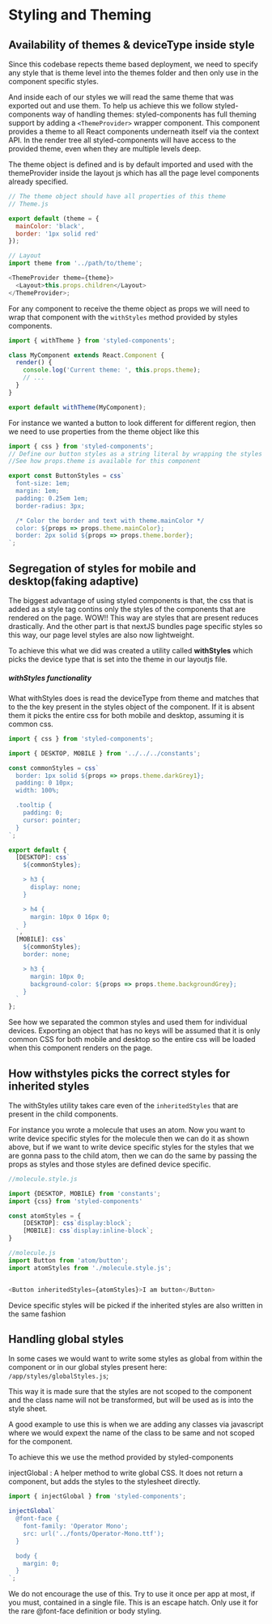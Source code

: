 # Styling and Theming

## Availability of themes & deviceType inside style

Since this codebase repects theme based deployment, we need to specify any style that is theme level into the themes folder and then only use in the component specific styles.

And inside each of our styles we will read the same theme that was exported out and use them. To help us achieve this we follow styled-components way of handling themes: styled-components has full theming support by adding a `<ThemeProvider>` wrapper component. This component provides a theme to all React components underneath itself via the context API. In the render tree all styled-components will have access to the provided theme, even when they are multiple levels deep.

The theme object is defined and is by default imported and used with the themeProvider inside the layout js which has all the page level components already specified.

```js
// The theme object should have all properties of this theme
// Theme.js

export default (theme = {
  mainColor: 'black',
  border: '1px solid red'
});

// Layout
import theme from '../path/to/theme';

<ThemeProvider theme={theme}>
  <Layout>this.props.children</Layout>
</ThemeProvider>;
```

For any component to receive the theme object as props we will need to wrap that component with the `withStyles` method provided by styles components.

```js
import { withTheme } from 'styled-components';

class MyComponent extends React.Component {
  render() {
    console.log('Current theme: ', this.props.theme);
    // ...
  }
}

export default withTheme(MyComponent);
```

For instance we wanted a button to look different for different region, then we need to use properties from the theme object like this

```js
import { css } from 'styled-components';
// Define our button styles as a string literal by wrapping the styles inside the css method that styled-component provides,
//See how props.theme is available for this component

export const ButtonStyles = css`
  font-size: 1em;
  margin: 1em;
  padding: 0.25em 1em;
  border-radius: 3px;

  /* Color the border and text with theme.mainColor */
  color: ${props => props.theme.mainColor};
  border: 2px solid ${props => props.theme.border};
`;
```

## Segregation of styles for mobile and desktop(faking adaptive)

The biggest advantage of using styled components is that, the css that is added as a style tag contins only the styles of the components that are rendered on the page. WOW!! This way are styles that are present reduces drastically. And the other part is that nextJS bundles page specific styles so this way, our page level styles are also now lightweight.

To achieve this what we did was created a utility called **withStyles** which picks the device type that is set into the theme in our layoutjs file.

##### withStyles functionality

What withStyles does is read the deviceType from theme and matches that to the the key present in the styles object of the component. If it is absent them it picks the entire css for both mobile and desktop, assuming it is common css.

```js
import { css } from 'styled-components';

import { DESKTOP, MOBILE } from '../../../constants';

const commonStyles = css`
  border: 1px solid ${props => props.theme.darkGrey1};
  padding: 0 10px;
  width: 100%;

  .tooltip {
    padding: 0;
    cursor: pointer;
  }
`;

export default {
  [DESKTOP]: css`
    ${commonStyles};

    > h3 {
      display: none;
    }

    > h4 {
      margin: 10px 0 16px 0;
    }
  `,
  [MOBILE]: css`
    ${commonStyles};
    border: none;

    > h3 {
      margin: 10px 0;
      background-color: ${props => props.theme.backgroundGrey};
    }
  `
};
```

See how we separated the common styles and used them for individual devices. Exporting an object that has no keys will be assumed that it is only common CSS for both mobile and desktop so the entire css will be loaded when this component renders on the page.

## How withstyles picks the correct styles for inherited styles

The withStyles utility takes care even of the `inheritedStyles` that are present in the child components.

For instance you wrote a molecule that uses an atom.
Now you want to write device specific styles for the molecule then we can do it as shown above, but if we want to write device specific styles for the styles that we are gonna pass to the child atom, then we can do the same by passing the props as styles and those styles are defined device specific.

```js
//molecule.style.js

import {DESKTOP, MOBILE} from 'constants';
import {css} from 'styled-components'

const atomStyles = {
    [DESKTOP]: css`display:block`;
    [MOBILE]: css`display:inline-block`;
}

//molecule.js
import Button from 'atom/button';
import atomStyles from './molecule.style.js';


<Button inheritedStyles={atomStyles}>I am button</Button>
```

Device specific styles will be picked if the inherited styles are also written in the same fashion

## Handling global styles

In some cases we would want to write some styles as global from within the component or in our global styles present here: `/app/styles/globalStyles.js`;

This way it is made sure that the styles are not scoped to the component and the class name will not be transformed, but will be used as is into the style sheet.

A good example to use this is when we are adding any classes via javascript where we would expext the name of the class to be same and not scoped for the component.

To achieve this we use the method provided by styled-components

injectGlobal : A helper method to write global CSS. It does not return a component, but adds the styles to the stylesheet directly.

```js
import { injectGlobal } from 'styled-components';

injectGlobal`
  @font-face {
    font-family: 'Operator Mono';
    src: url('../fonts/Operator-Mono.ttf');
  }

  body {
    margin: 0;
  }
`;
```

We do not encourage the use of this. Try to use it once per app at most, if you must, contained in a single file. This is an escape hatch. Only use it for the rare @font-face definition or body styling.
